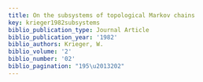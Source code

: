 ```yaml
---
title: On the subsystems of topological Markov chains
key: krieger1982subsystems
biblio_publication_type: Journal Article
biblio_publication_year: '1982'
biblio_authors: Krieger, W.
biblio_volume: '2'
biblio_number: '02'
biblio_pagination: "195\u2013202"
---
```

